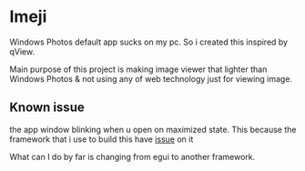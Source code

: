 # Imeji
Windows Photos default app sucks on my pc. So i created this inspired by qView.

Main purpose of this project is making image viewer that lighter than Windows Photos & not using any of web technology just for viewing image.

## Known issue
the app window blinking when u open on maximized state. This because the framework that i use to build this have [issue](https://github.com/emilk/egui/issues/3494) on it

What can I do by far is changing from egui to another framework.
